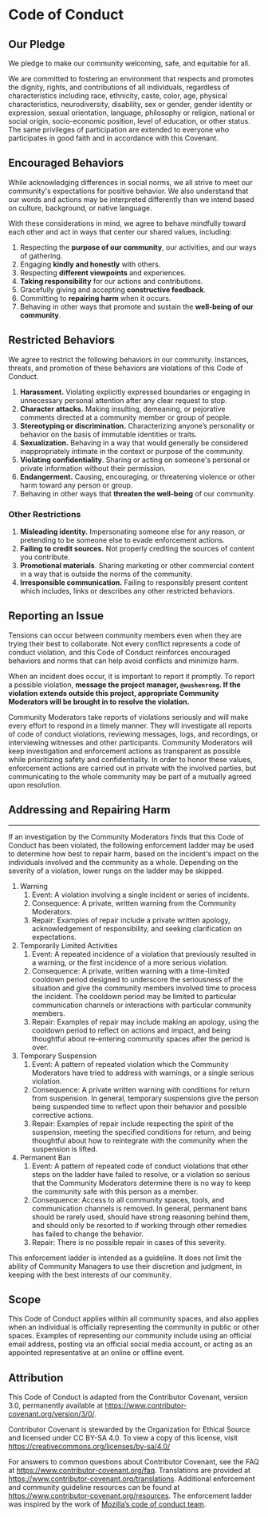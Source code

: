 # Code of Conduct

## Our Pledge

We pledge to make our community welcoming, safe, and equitable for all.

We are committed to fostering an environment that respects and promotes the
dignity, rights, and contributions of all individuals, regardless of
characteristics including race, ethnicity, caste, color, age, physical
characteristics, neurodiversity, disability, sex or gender, gender identity or
expression, sexual orientation, language, philosophy or religion, national or
social origin, socio-economic position, level of education, or other status. The
same privileges of participation are extended to everyone who participates in
good faith and in accordance with this Covenant.

## Encouraged Behaviors

While acknowledging differences in social norms, we all strive to meet our
community's expectations for positive behavior. We also understand that our
words and actions may be interpreted differently than we intend based on
culture, background, or native language.

With these considerations in mind, we agree to behave mindfully toward each
other and act in ways that center our shared values, including:

1.  Respecting the **purpose of our community**, our activities, and our ways of
    gathering.
2.  Engaging **kindly and honestly** with others.
3.  Respecting **different viewpoints** and experiences.
4.  **Taking responsibility** for our actions and contributions.
5.  Gracefully giving and accepting **constructive feedback**.
6.  Committing to **repairing harm** when it occurs.
7.  Behaving in other ways that promote and sustain the **well-being of our
    community**.

## Restricted Behaviors

We agree to restrict the following behaviors in our community. Instances,
threats, and promotion of these behaviors are violations of this Code of
Conduct.

1.  **Harassment.** Violating explicitly expressed boundaries or engaging in
    unnecessary personal attention after any clear request to stop.
2.  **Character attacks.** Making insulting, demeaning, or pejorative comments
    directed at a community member or group of people.
3.  **Stereotyping or discrimination.** Characterizing anyone’s personality or
    behavior on the basis of immutable identities or traits.
4.  **Sexualization.** Behaving in a way that would generally be considered
    inappropriately intimate in the context or purpose of the community.
5.  **Violating confidentiality**. Sharing or acting on someone's personal or
    private information without their permission.
6.  **Endangerment.** Causing, encouraging, or threatening violence or other
    harm toward any person or group.
7.  Behaving in other ways that **threaten the well-being** of our community.

### Other Restrictions

1.  **Misleading identity.** Impersonating someone else for any reason, or
    pretending to be someone else to evade enforcement actions.
2.  **Failing to credit sources.** Not properly crediting the sources of content
    you contribute.
3.  **Promotional materials**. Sharing marketing or other commercial content in
    a way that is outside the norms of the community.
4.  **Irresponsible communication.** Failing to responsibly present content
    which includes, links or describes any other restricted behaviors.

## Reporting an Issue

Tensions can occur between community members even when they are trying their
best to collaborate. Not every conflict represents a code of conduct violation,
and this Code of Conduct reinforces encouraged behaviors and norms that can help
avoid conflicts and minimize harm.

<!-- TODO: Better contacts for reporting an issue. -->

When an incident does occur, it is important to report it promptly. To report a
possible violation, **message the project manager, `@wushenrong`. If the
violation extends outside this project, appropriate Community Moderators will be
brought in to resolve the violation.**

Community Moderators take reports of violations seriously and will make every
effort to respond in a timely manner. They will investigate all reports of code
of conduct violations, reviewing messages, logs, and recordings, or interviewing
witnesses and other participants. Community Moderators will keep investigation
and enforcement actions as transparent as possible while prioritizing safety and
confidentiality. In order to honor these values, enforcement actions are carried
out in private with the involved parties, but communicating to the whole
community may be part of a mutually agreed upon resolution.

## Addressing and Repairing Harm

---

If an investigation by the Community Moderators finds that this Code of Conduct
has been violated, the following enforcement ladder may be used to determine how
best to repair harm, based on the incident's impact on the individuals involved
and the community as a whole. Depending on the severity of a violation, lower
rungs on the ladder may be skipped.

1.  Warning
    1.  Event: A violation involving a single incident or series of incidents.
    2.  Consequence: A private, written warning from the Community Moderators.
    3.  Repair: Examples of repair include a private written apology,
        acknowledgement of responsibility, and seeking clarification on
        expectations.
2.  Temporarily Limited Activities
    1.  Event: A repeated incidence of a violation that previously resulted in a
        warning, or the first incidence of a more serious violation.
    2.  Consequence: A private, written warning with a time-limited cooldown
        period designed to underscore the seriousness of the situation and give
        the community members involved time to process the incident. The
        cooldown period may be limited to particular communication channels or
        interactions with particular community members.
    3.  Repair: Examples of repair may include making an apology, using the
        cooldown period to reflect on actions and impact, and being thoughtful
        about re-entering community spaces after the period is over.
3.  Temporary Suspension
    1.  Event: A pattern of repeated violation which the Community Moderators
        have tried to address with warnings, or a single serious violation.
    2.  Consequence: A private written warning with conditions for return from
        suspension. In general, temporary suspensions give the person being
        suspended time to reflect upon their behavior and possible corrective
        actions.
    3.  Repair: Examples of repair include respecting the spirit of the
        suspension, meeting the specified conditions for return, and being
        thoughtful about how to reintegrate with the community when the
        suspension is lifted.
4.  Permanent Ban
    1.  Event: A pattern of repeated code of conduct violations that other steps
        on the ladder have failed to resolve, or a violation so serious that the
        Community Moderators determine there is no way to keep the community
        safe with this person as a member.
    2.  Consequence: Access to all community spaces, tools, and communication
        channels is removed. In general, permanent bans should be rarely used,
        should have strong reasoning behind them, and should only be resorted to
        if working through other remedies has failed to change the behavior.
    3.  Repair: There is no possible repair in cases of this severity.

This enforcement ladder is intended as a guideline. It does not limit the
ability of Community Managers to use their discretion and judgment, in keeping
with the best interests of our community.

## Scope

This Code of Conduct applies within all community spaces, and also applies when
an individual is officially representing the community in public or other
spaces. Examples of representing our community include using an official email
address, posting via an official social media account, or acting as an appointed
representative at an online or offline event.

## Attribution

This Code of Conduct is adapted from the Contributor Covenant, version 3.0,
permanently available at <https://www.contributor-covenant.org/version/3/0/>.

Contributor Covenant is stewarded by the Organization for Ethical Source and
licensed under CC BY-SA 4.0. To view a copy of this license, visit
<https://creativecommons.org/licenses/by-sa/4.0/>

For answers to common questions about Contributor Covenant, see the FAQ at
<https://www.contributor-covenant.org/faq>. Translations are provided at
<https://www.contributor-covenant.org/translations>. Additional enforcement and
community guideline resources can be found at
<https://www.contributor-covenant.org/resources>. The enforcement ladder was
inspired by the work of
[Mozilla’s code of conduct team](https://github.com/mozilla/inclusion).
